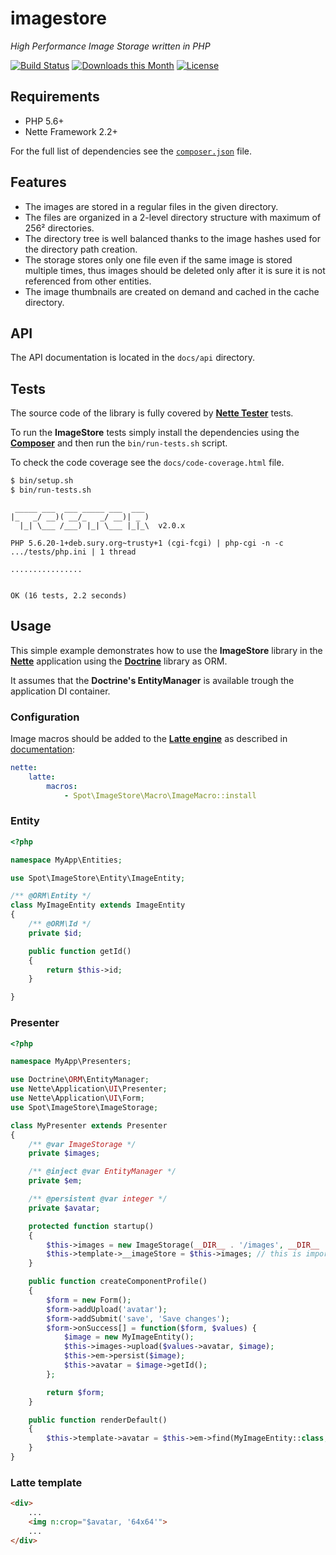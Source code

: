 # imagestore

*High Performance Image Storage written in PHP*

[![Build Status](https://travis-ci.org/rostenkowski/imagestore.svg?branch=master)](https://travis-ci.org/rostenkowski/imagestore)
[![Downloads this Month](https://img.shields.io/packagist/dm/rostenkowski/imagestore.svg)](https://packagist.org/packages/rostenkowski/imagestore)
[![License](https://img.shields.io/badge/license-New%20BSD-blue.svg)](https://github.com/rostenkowski/imagestore/blob/master/LICENSE)

## Requirements

- PHP 5.6+
- Nette Framework 2.2+

For the full list of dependencies see the [`composer.json`](composer.json) file.

## Features
- The images are stored in a regular files in the given directory.
- The files are organized in a 2-level directory structure with maximum of 256² directories.
- The directory tree is well balanced thanks to the image hashes used for the directory path creation.
- The storage stores only one file even if the same image is stored multiple times, thus images should be
 deleted only after it is sure it is not referenced from other entities.
- The image thumbnails are created on demand and cached in the cache directory.

## API

The API documentation is located in the `docs/api` directory.

## Tests

The source code of the library is fully covered by [**Nette Tester**](https://tester.nette.org/) tests.

To run the **ImageStore** tests simply install the dependencies
using the [**Composer**](https://getcomposer.org/doc/00-intro.md#globally) and then run the `bin/run-tests.sh` script.

To check the code coverage see the `docs/code-coverage.html` file.

```bash
$ bin/setup.sh
$ bin/run-tests.sh
```

```
 _____ ___  ___ _____ ___  ___
|_   _/ __)( __/_   _/ __)| _ )
  |_| \___ /___) |_| \___ |_|_\  v2.0.x

PHP 5.6.20-1+deb.sury.org~trusty+1 (cgi-fcgi) | php-cgi -n -c .../tests/php.ini | 1 thread

................


OK (16 tests, 2.2 seconds)

```

## Usage

This simple example demonstrates how to use the **ImageStore** library in the [**Nette**](https://doc.nette.org/cs/2.3/quickstart) application
using the [**Doctrine**](http://docs.doctrine-project.org/projects/doctrine-orm/en/latest/tutorials/getting-started.html) library as ORM.

It assumes that the **Doctrine's EntityManager** is available trough the application DI container.

### Configuration

Image macros should be added to the [**Latte engine**](https://latte.nette.org/) as described
in [documentation](https://doc.nette.org/en/2.2/configuring#toc-latte):

```yaml
nette:
    latte:
        macros:
            - Spot\ImageStore\Macro\ImageMacro::install
```


### Entity

```php
<?php

namespace MyApp\Entities;

use Spot\ImageStore\Entity\ImageEntity;

/** @ORM\Entity */
class MyImageEntity extends ImageEntity
{
	/** @ORM\Id */
	private $id;

	public function getId()
	{
		return $this->id;
	}

}
```

### Presenter

```php
<?php

namespace MyApp\Presenters;

use Doctrine\ORM\EntityManager;
use Nette\Application\UI\Presenter;
use Nette\Application\UI\Form;
use Spot\ImageStore\ImageStorage;

class MyPresenter extends Presenter
{
	/** @var ImageStorage */
	private $images;

	/** @inject @var EntityManager */
    private $em;

    /** @persistent @var integer */
    private $avatar;

	protected function startup()
	{
		$this->images = new ImageStorage(__DIR__ . '/images', __DIR__ . '/cache');
		$this->template->__imageStore = $this->images; // this is important for the image macros
	}

	public function createComponentProfile()
	{
		$form = new Form();
		$form->addUpload('avatar');
		$form->addSubmit('save', 'Save changes');
		$form->onSuccess[] = function($form, $values) {
			$image = new MyImageEntity();
			$this->images->upload($values->avatar, $image);
			$this->em->persist($image);
			$this->avatar = $image->getId();
		};

		return $form;
	}

	public function renderDefault()
	{
		$this->template->avatar = $this->em->find(MyImageEntity::class, $this->avatar);
	}
}
```

### Latte template

```html
<div>
	...
	<img n:crop="$avatar, '64x64'">
	...
</div>
```
